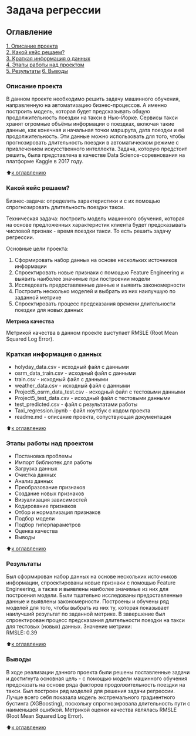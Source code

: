 # Задача регрессии

## Оглавление  
[1. Описание проекта](https://github.com/AnnaKodash/Cases/blob/master/regression/readme.md#%D0%BE%D0%BF%D0%B8%D1%81%D0%B0%D0%BD%D0%B8%D0%B5-%D0%BF%D1%80%D0%BE%D0%B5%D0%BA%D1%82%D0%B0)  
[2. Какой кейс решаем?](https://github.com/AnnaKodash/Cases/blob/master/regression/readme.md#%D0%BA%D0%B0%D0%BA%D0%BE%D0%B9-%D0%BA%D0%B5%D0%B9%D1%81-%D1%80%D0%B5%D1%88%D0%B0%D0%B5%D0%BC)  
[3. Краткая информация о данных](https://github.com/AnnaKodash/Cases/blob/master/regression/readme.md#%D0%BA%D1%80%D0%B0%D1%82%D0%BA%D0%B0%D1%8F-%D0%B8%D0%BD%D1%84%D0%BE%D1%80%D0%BC%D0%B0%D1%86%D0%B8%D1%8F-%D0%BE-%D0%B4%D0%B0%D0%BD%D0%BD%D1%8B%D1%85)  
[4. Этапы работы над проектом](https://github.com/AnnaKodash/Cases/blob/master/regression/readme.md#%D1%8D%D1%82%D0%B0%D0%BF%D1%8B-%D1%80%D0%B0%D0%B1%D0%BE%D1%82%D1%8B-%D0%BD%D0%B0%D0%B4-%D0%BF%D1%80%D0%BE%D0%B5%D0%BA%D1%82%D0%BE%D0%BC)  
[5. Результаты](https://github.com/AnnaKodash/Cases/blob/master/regression/readme.md#%D1%80%D0%B5%D0%B7%D1%83%D0%BB%D1%8C%D1%82%D0%B0%D1%82%D1%8B) 
[6. Выводы](https://github.com/AnnaKodash/Cases/blob/master/regression/readme.md#%D0%B2%D1%8B%D0%B2%D0%BE%D0%B4%D1%8B)

### Описание проекта    

В данном проекте необходимо решить задачу машинного обучения, направленную на автоматизацию бизнес-процессов. А именно построить модель, которая будет предсказывать общую продолжительность поездки на такси в Нью-Йорке.
Сервисы такси хранят огромные объёмы информации о поездках, включая такие данные, как конечная и начальная точки маршрута, дата поездки и её продолжительность. Эти данные можно использовать для того, чтобы прогнозировать длительность поездки в автоматическом режиме с привлечением искусственного интеллекта.
Задача, которую предстоит решить, была представлена в качестве Data Science-соревнования на платформе Kaggle в 2017 году.

:arrow_up:[к оглавлению](https://github.com/AnnaKodash/Cases/blob/master/regression/readme.md#%D0%BE%D0%B3%D0%BB%D0%B0%D0%B2%D0%BB%D0%B5%D0%BD%D0%B8%D0%B5)


### Какой кейс решаем?  

Бизнес-задача: определить характеристики и с их помощью спрогнозировать длительность поездки такси.

Техническая задача: построить модель машинного обучения, которая на основе предложенных характеристик клиента будет предсказывать числовой признак - время поездки такси. То есть решить задачу регрессии.

Основные цели проекта:
1. Сформировать набор данных на основе нескольких источников информации
2. Спроектировать новые признаки с помощью Feature Engineering и выявить наиболее значимые при построении модели
3. Исследовать предоставленные данные и выявить закономерности
4. Построить несколько моделей и выбрать из них наилучшую по заданной метрике
5. Спроектировать процесс предсказания времени длительности поездки для новых данных


**Метрика качества**   

Метрикой качества в данном проекте выступает RMSLE (Root Mean Squared Log Error).  



### Краткая информация о данных

- holyday_data.csv - исходный файл с данными
- osrm_data_train.csv - исходный файл с данными
- train.csv - исходный файл с данными
- weather_data.csv - исходный файл с данными
- Project5_osrm_data_test.csv - исходный файл с тестовыми данными
- Project5_test_data.csv - исходный файл с тестовыми данными
- test_predicted.csv - файл с результатами работы
- Taxi_regression.ipynb - файл ноутбук с кодом проекта
- readme.md - описание проекта, сопуствующая документация

  
:arrow_up:[к оглавлению](https://github.com/AnnaKodash/Cases/blob/master/regression/readme.md#%D0%BE%D0%B3%D0%BB%D0%B0%D0%B2%D0%BB%D0%B5%D0%BD%D0%B8%D0%B5)


### Этапы работы над проектом  

* Постановка проблемы
* Импорт библиотек для работы
* Загрузка данных
* Очистка данных
* Анализ данных
* Преобразование признаков
* Создание новых признаков
* Визуализация зависимостей
* Кодирование признаков
* Отбор и нормализация признаков
* Подбор модели
* Подбор гиперпараметров
* Оценка качества
* Выводы


:arrow_up:[к оглавлению](https://github.com/AnnaKodash/Cases/blob/master/regression/readme.md#%D0%BE%D0%B3%D0%BB%D0%B0%D0%B2%D0%BB%D0%B5%D0%BD%D0%B8%D0%B5)


### Результаты  

Был сформирован набор данных на основе нескольких источников информации, спроектированы новые признаки с помощью Feature Engineering, а также и выявлены наиболее значимые из них для построения модели.
Были тщательно исследованы предоставленные данные и выявлены закономерности. Построены и обучены ряд моделей для того, чтобы выбрать из них ту, которая показывает наилучший результат по заданной метрике. В завершение был спроектирован процесс предсказания длительности поездки на такси для тестовых (новых) данных.
Значение метрики:	
RMSLE: 0.39

:arrow_up:[к оглавлению](https://github.com/AnnaKodash/Cases/blob/master/regression/readme.md#%D0%BE%D0%B3%D0%BB%D0%B0%D0%B2%D0%BB%D0%B5%D0%BD%D0%B8%D0%B5)


### Выводы 

В ходе реализации данного проекта были решены поставленные задачи и достигнута основная цель - с помощью модели машинного обучения предсказать на основе ряда факторов продолжительность поездки на такси. Был построен ряд моделей для решения задачи регрессии. Лучше всего себя показала модель экстремального градиентного бустинга (XGBoosting), поскольку спрогнозировала длительность пути с наименьшей ошибкой. Метрикой оценки качества являлась RMSLE (Root Mean Squared Log Error).

:arrow_up:[к оглавлению](https://github.com/AnnaKodash/Cases/blob/master/regression/readme.md#%D0%BE%D0%B3%D0%BB%D0%B0%D0%B2%D0%BB%D0%B5%D0%BD%D0%B8%D0%B5)